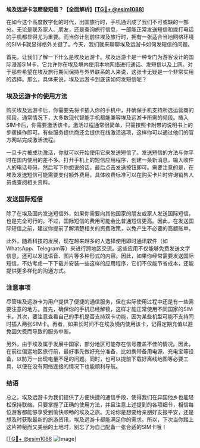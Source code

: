 **埃及远游卡怎麽發短信？【全面解析】[[TG💪+ @esim1088](https://t.me/s/esim1088)]**

在如今这个高度数字化的时代，出国旅行时，手机通讯成了我们不可或缺的一部分。无论是联系家人、朋友，还是查询旅行信息，一部能正常发送短信和拨打电话的手机都显得尤为重要。而当你计划前往埃及旅行时，拥有一张适合当地网络环境的SIM卡就显得格外关键了。今天，我们就来聊聊埃及远游卡如何发短信的问题。

首先，让我们了解一下什么是埃及远游卡。埃及远游卡是一种专门为游客设计的国际漫游SIM卡，它允许你在埃及境内使用本地网络进行通话、发短信以及上网。对于那些希望在埃及旅行期间保持与外界联系的人来说，这张卡无疑是一个非常实用的选择。那么，具体来说，埃及远游卡到底该如何发短信呢？

### 埃及远游卡的使用方法

购买埃及远游卡后，你需要先将卡插入你的手机中，并确保手机支持所选运营商的频段。通常情况下，大多数现代智能手机都能兼容埃及远游卡所需的频段。插入SIM卡后，你需要激活该卡。激活过程通常很简单，只需按照卡附带的说明书上的步骤操作即可。有些服务提供商还会提供在线激活选项，这样你可以通过他们的官方网站完成激活流程。

一旦卡片被成功激活，你就可以开始使用它来发送短信了。发送短信的方法与你平时在国内使用的差不多。打开手机上的短信应用程序，创建一条新消息，输入收件人的电话号码，然后写下你想说的话，最后点击发送按钮即可。需要注意的是，在埃及发送短信可能需要支付额外费用，具体收费标准可以在购买卡片时咨询销售人员或查阅相关资料。

### 发送国际短信

除了在埃及国内发送短信外，如果你需要向其他国家的朋友或家人发送国际短信，也是完全可行的。不过，国际短信的费用可能会比普通短信更高。因此，在发送国际短信之前，建议你提前了解清楚相关的资费政策，以免产生不必要的高额账单。

此外，随着科技的发展，现在越来越多的人选择使用即时通讯软件（如WhatsApp、Telegram等）来进行跨地区交流。这些应用不仅能够免费发送文字信息，还可以发送语音、图片等多种形式的内容。因此，如果你经常需要发送国际短信，不妨考虑一下下载并安装一些这样的应用程序，它们不仅能节省成本，还能提供更多样化的沟通方式。

### 注意事项

尽管埃及远游卡为用户提供了便捷的通信服务，但在实际使用过程中还是有一些需要注意的地方。首先，确保你的手机已经解锁，这样才能正常使用不同国家的SIM卡。其次，要注意查看自己的手机是否支持双卡功能，因为某些机型可能不支持同时插入两张SIM卡。再者，如果长时间不在埃及境内使用该卡，记得定期充值以避免因欠费而导致的服务中断。

另外，由于埃及属于发展中国家，部分地区可能存在信号覆盖不佳的情况。因此，在前往偏远地区旅行前，最好事先做好充分准备，比如携带备用电源、充电宝等设备，以防万一出现电量不足的问题。同时，也可以提前下载好离线地图等必要工具，以便在没有网络连接的情况下也能顺利导航。

### 结语

总之，埃及远游卡为我们提供了方便快捷的通信手段，使得我们在异国他乡也能轻松保持联络。只要掌握了正确的使用方法，并且注意上述提到的各项细节，相信每位游客都能够享受到愉快顺畅的埃及之旅。无论你是想要给亲朋好友报平安，还是想及时获取最新的旅游资讯，埃及远游卡都能满足你的需求。所以，下次当你踏上这片神秘而又美丽的土地时，别忘了为自己配备一张合适的SIM卡哦！

[[TG💪+ @esim1088](https://t.me/s/esim1088) ![Image](https://i.postimg.cc/4NQfJmqS/Snipaste-2025-05-13-00-14-12.png)]